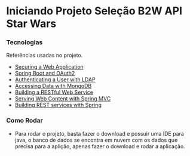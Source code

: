 # Iniciando Projeto Seleção B2W API Star Wars

### Tecnologias
Referências usadas no projeto.

* [Securing a Web Application](https://spring.io/guides/gs/securing-web/)
* [Spring Boot and OAuth2](https://spring.io/guides/tutorials/spring-boot-oauth2/)
* [Authenticating a User with LDAP](https://spring.io/guides/gs/authenticating-ldap/)
* [Accessing Data with MongoDB](https://spring.io/guides/gs/accessing-data-mongodb/)
* [Building a RESTful Web Service](https://spring.io/guides/gs/rest-service/)
* [Serving Web Content with Spring MVC](https://spring.io/guides/gs/serving-web-content/)
* [Building REST services with Spring](https://spring.io/guides/tutorials/bookmarks/)

### Como Rodar
* Para rodar o projeto, basta fazer o download e possuir uma IDE para java, o banco de dados se encontra em nuvem com os dados que precisa para a aplição, apenas fazer o download e rodar a aplicação.   
